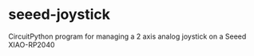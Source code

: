# seeed-joystick
CircuitPython program for managing a 2 axis analog joystick on a Seeed XIAO-RP2040
